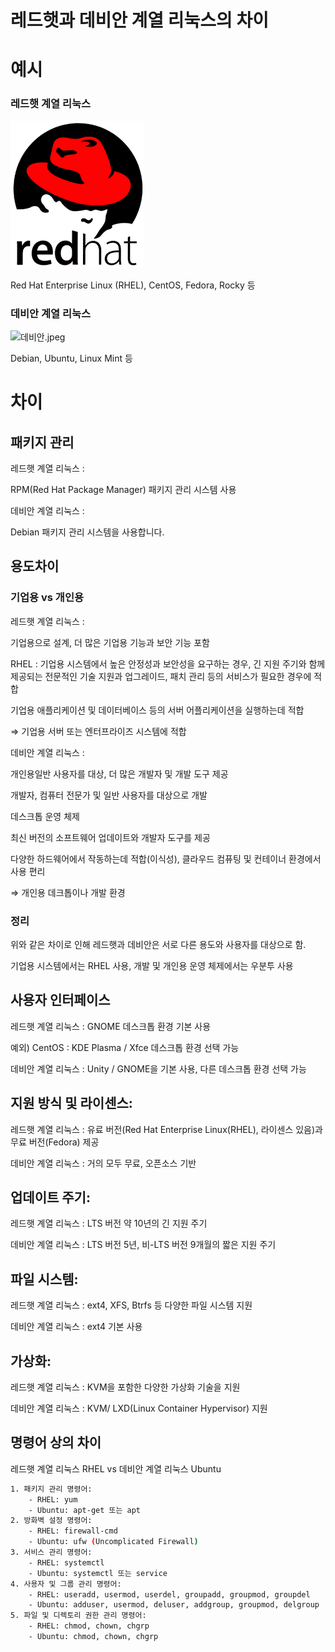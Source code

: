 # 레드햇과 데비안 계열 리눅스의 차이

# 예시

### 레드햇 계열 리눅스

![레드햇.png](./img/레드햇.png)

Red Hat Enterprise Linux (RHEL), CentOS, Fedora, Rocky 등

### 데비안 계열 리눅스

![데비안.jpeg](./img/데비안.jpeg)

Debian, Ubuntu, Linux Mint 등

# 차이

## 패키지 관리

레드햇 계열 리눅스 : 

RPM(Red Hat Package Manager) 패키지 관리 시스템 사용

데비안 계열 리눅스 : 

Debian 패키지 관리 시스템을 사용합니다.

## 용도차이

### 기업용 vs 개인용

레드햇 계열 리눅스 : 

기업용으로 설계, 더 많은 기업용 기능과 보안 기능 포함

RHEL : 기업용 시스템에서 높은 안정성과 보안성을 요구하는 경우, 긴 지원 주기와 함께 제공되는 전문적인 기술 지원과 업그레이드, 패치 관리 등의 서비스가 필요한 경우에 적합

기업용 애플리케이션 및 데이터베이스 등의 서버 어플리케이션을 실행하는데 적합

⇒ 기업용 서버 또는 엔터프라이즈 시스템에 적합

데비안 계열 리눅스 :

개인용일반 사용자를 대상, 더 많은 개발자 및 개발 도구 제공

개발자, 컴퓨터 전문가 및 일반 사용자를 대상으로 개발

데스크톱 운영 체제

최신 버전의 소프트웨어 업데이트와 개발자 도구를 제공

다양한 하드웨어에서 작동하는데 적합(이식성), 클라우드 컴퓨팅 및 컨테이너 환경에서 사용 편리

⇒ 개인용 데크톱이나 개발 환경

### 정리

위와 같은 차이로 인해 레드햇과 데비안은 서로 다른 용도와 사용자를 대상으로 함.

기업용 시스템에서는 RHEL 사용, 개발 및 개인용 운영 체제에서는 우분투 사용

## 사용자 인터페이스

레드햇 계열 리눅스 : GNOME 데스크톱 환경 기본 사용

예외) CentOS : KDE Plasma / Xfce 데스크톱 환경 선택 가능

데비안 계열 리눅스 : Unity / GNOME을 기본 사용, 다른 데스크톱 환경 선택 가능

## 지원 방식 및 라이센스:

레드햇 계열 리눅스 : 유료 버전(Red Hat Enterprise Linux(RHEL), 라이센스 있음)과 무료 버전(Fedora) 제공

데비안 계열 리눅스 : 거의 모두 무료, 오픈소스 기반

## 업데이트 주기:

레드햇 계열 리눅스 : LTS 버전 약 10년의 긴 지원 주기

데비안 계열 리눅스 : LTS 버전 5년, 비-LTS 버전 9개월의 짧은 지원 주기

## 파일 시스템:

레드햇 계열 리눅스 : ext4, XFS, Btrfs 등 다양한 파일 시스템 지원

데비안 계열 리눅스 : ext4 기본 사용

## 가상화:

레드햇 계열 리눅스 : KVM을 포함한 다양한 가상화 기술을 지원

데비안 계열 리눅스 : KVM/ LXD(Linux Container Hypervisor) 지원

## 명령어 상의 차이

레드햇 계열 리눅스 RHEL vs 데비안 계열 리눅스 Ubuntu

```bash
1. 패키지 관리 명령어:
    - RHEL: yum
    - Ubuntu: apt-get 또는 apt
2. 방화벽 설정 명령어:
    - RHEL: firewall-cmd
    - Ubuntu: ufw (Uncomplicated Firewall)
3. 서비스 관리 명령어:
    - RHEL: systemctl
    - Ubuntu: systemctl 또는 service
4. 사용자 및 그룹 관리 명령어:
    - RHEL: useradd, usermod, userdel, groupadd, groupmod, groupdel
    - Ubuntu: adduser, usermod, deluser, addgroup, groupmod, delgroup
5. 파일 및 디렉토리 권한 관리 명령어:
    - RHEL: chmod, chown, chgrp
    - Ubuntu: chmod, chown, chgrp
```